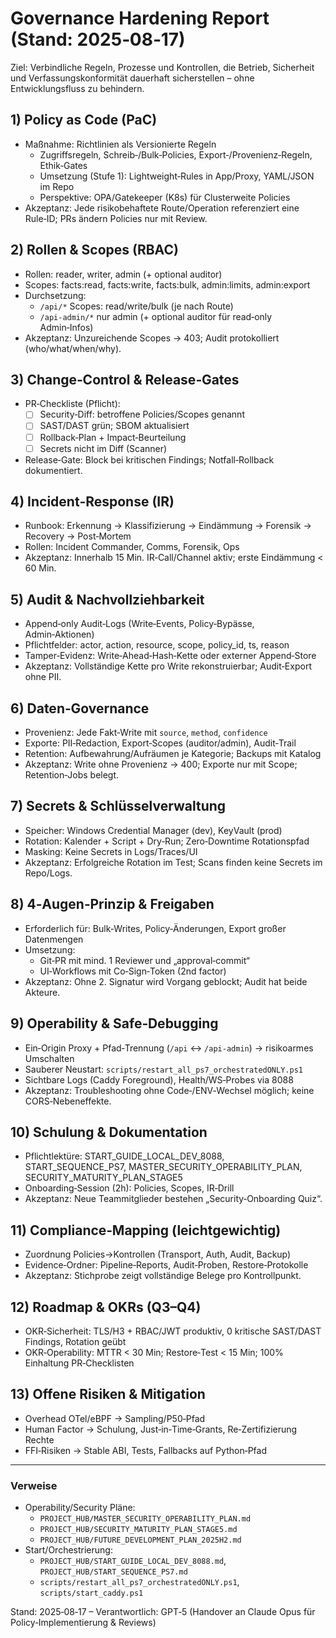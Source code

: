 # Governance Hardening Report (Stand: 2025‑08‑17)

Ziel: Verbindliche Regeln, Prozesse und Kontrollen, die Betrieb, Sicherheit und Verfassungskonformität dauerhaft sicherstellen – ohne Entwicklungsfluss zu behindern.

## 1) Policy as Code (PaC)
- Maßnahme: Richtlinien als Versionierte Regeln
  - Zugriffsregeln, Schreib‑/Bulk‑Policies, Export‑/Provenienz‑Regeln, Ethik‑Gates
  - Umsetzung (Stufe 1): Lightweight‑Rules in App/Proxy, YAML/JSON im Repo
  - Perspektive: OPA/Gatekeeper (K8s) für Clusterweite Policies
- Akzeptanz: Jede risikobehaftete Route/Operation referenziert eine Rule‑ID; PRs ändern Policies nur mit Review.

## 2) Rollen & Scopes (RBAC)
- Rollen: reader, writer, admin (+ optional auditor)
- Scopes: facts:read, facts:write, facts:bulk, admin:limits, admin:export
- Durchsetzung:
  - `/api/*` Scopes: read/write/bulk (je nach Route)
  - `/api-admin/*` nur admin (+ optional auditor für read‑only Admin‑Infos)
- Akzeptanz: Unzureichende Scopes → 403; Audit protokolliert (who/what/when/why).

## 3) Change‑Control & Release‑Gates
- PR‑Checkliste (Pflicht):
  - [ ] Security‑Diff: betroffene Policies/Scopes genannt
  - [ ] SAST/DAST grün; SBOM aktualisiert
  - [ ] Rollback‑Plan + Impact‑Beurteilung
  - [ ] Secrets nicht im Diff (Scanner)
- Release‑Gate: Block bei kritischen Findings; Notfall‑Rollback dokumentiert.

## 4) Incident‑Response (IR)
- Runbook: Erkennung → Klassifizierung → Eindämmung → Forensik → Recovery → Post‑Mortem
- Rollen: Incident Commander, Comms, Forensik, Ops
- Akzeptanz: Innerhalb 15 Min. IR‑Call/Channel aktiv; erste Eindämmung < 60 Min.

## 5) Audit & Nachvollziehbarkeit
- Append‑only Audit‑Logs (Write‑Events, Policy‑Bypässe, Admin‑Aktionen)
- Pflichtfelder: actor, action, resource, scope, policy_id, ts, reason
- Tamper‑Evidenz: Write‑Ahead‑Hash‑Kette oder externer Append‑Store
- Akzeptanz: Vollständige Kette pro Write rekonstruierbar; Audit‑Export ohne PII.

## 6) Daten‑Governance
- Provenienz: Jede Fakt‑Write mit `source`, `method`, `confidence`
- Exporte: PII‑Redaction, Export‑Scopes (auditor/admin), Audit‑Trail
- Retention: Aufbewahrung/Aufräumen je Kategorie; Backups mit Katalog
- Akzeptanz: Write ohne Provenienz → 400; Exporte nur mit Scope; Retention‑Jobs belegt.

## 7) Secrets & Schlüsselverwaltung
- Speicher: Windows Credential Manager (dev), KeyVault (prod)
- Rotation: Kalender + Script + Dry‑Run; Zero‑Downtime Rotationspfad
- Masking: Keine Secrets in Logs/Traces/UI
- Akzeptanz: Erfolgreiche Rotation im Test; Scans finden keine Secrets im Repo/Logs.

## 8) 4‑Augen‑Prinzip & Freigaben
- Erforderlich für: Bulk‑Writes, Policy‑Änderungen, Export großer Datenmengen
- Umsetzung: 
  - Git‑PR mit mind. 1 Reviewer und „approval‑commit“
  - UI‑Workflows mit Co‑Sign‑Token (2nd factor)
- Akzeptanz: Ohne 2. Signatur wird Vorgang geblockt; Audit hat beide Akteure.

## 9) Operability & Safe‑Debugging
- Ein‑Origin Proxy + Pfad‑Trennung (`/api` ↔ `/api-admin`) → risikoarmes Umschalten
- Sauberer Neustart: `scripts/restart_all_ps7_orchestratedONLY.ps1`
- Sichtbare Logs (Caddy Foreground), Health/WS‑Probes via 8088
- Akzeptanz: Troubleshooting ohne Code‑/ENV‑Wechsel möglich; keine CORS‑Nebeneffekte.

## 10) Schulung & Dokumentation
- Pflichtlektüre: START_GUIDE_LOCAL_DEV_8088, START_SEQUENCE_PS7, MASTER_SECURITY_OPERABILITY_PLAN, SECURITY_MATURITY_PLAN_STAGE5
- Onboarding‑Session (2h): Policies, Scopes, IR‑Drill
- Akzeptanz: Neue Teammitglieder bestehen „Security‑Onboarding Quiz“.

## 11) Compliance‑Mapping (leichtgewichtig)
- Zuordnung Policies→Kontrollen (Transport, Auth, Audit, Backup)
- Evidence‑Ordner: Pipeline‑Reports, Audit‑Proben, Restore‑Protokolle
- Akzeptanz: Stichprobe zeigt vollständige Belege pro Kontrollpunkt.

## 12) Roadmap & OKRs (Q3–Q4)
- OKR‑Sicherheit: TLS/H3 + RBAC/JWT produktiv, 0 kritische SAST/DAST Findings, Rotation geübt
- OKR‑Operability: MTTR < 30 Min; Restore‑Test < 15 Min; 100% Einhaltung PR‑Checklisten

## 13) Offene Risiken & Mitigation
- Overhead OTel/eBPF → Sampling/P50‑Pfad
- Human Factor → Schulung, Just‑in‑Time‑Grants, Re‑Zertifizierung Rechte
- FFI‑Risiken → Stable ABI, Tests, Fallbacks auf Python‑Pfad

---

### Verweise
- Operability/Security Pläne: 
  - `PROJECT_HUB/MASTER_SECURITY_OPERABILITY_PLAN.md`
  - `PROJECT_HUB/SECURITY_MATURITY_PLAN_STAGE5.md`
  - `PROJECT_HUB/FUTURE_DEVELOPMENT_PLAN_2025H2.md`
- Start/Orchestrierung:
  - `PROJECT_HUB/START_GUIDE_LOCAL_DEV_8088.md`, `PROJECT_HUB/START_SEQUENCE_PS7.md`
  - `scripts/restart_all_ps7_orchestratedONLY.ps1`, `scripts/start_caddy.ps1`

Stand: 2025‑08‑17 – Verantwortlich: GPT‑5 (Handover an Claude Opus für Policy‑Implementierung & Reviews)


